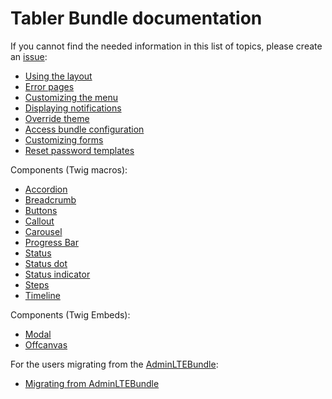 # Tabler Bundle documentation

If you cannot find the needed information in this list of topics, please create an [issue](https://github.com/kevinpapst/TablerBundle/issues):

* [Using the layout](layout.md)
* [Error pages](error_pages.md)
* [Customizing the menu](menu.md)
* [Displaying notifications](notifications.md)
* [Override theme](override_theme.md)
* [Access bundle configuration](twig-context.md)
* [Customizing forms](form_theme.md)
* [Reset password templates](reset_password_pages.md)

Components (Twig macros):

* [Accordion](components-accordion.md)
* [Breadcrumb](components-breadcrumb.md)
* [Buttons](components-buttons.md)
* [Callout](components-callout.md)
* [Carousel](components-carousel.md)
* [Progress Bar](components-progress-bar.md)
* [Status](components-status.md)
* [Status dot](components-status-dot.md)
* [Status indicator](components-status-indicator.md)
* [Steps](components-steps.md)
* [Timeline](components-timeline.md)

Components (Twig Embeds):
* [Modal](embeds-modal.md)
* [Offcanvas](embeds-offcanvas.md)

For the users migrating from the [AdminLTEBundle](https://github.com/kevinpapst/AdminLTEBundle):

* [Migrating from AdminLTEBundle](migration_guide.md)
